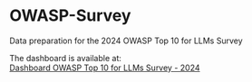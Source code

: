# OWASP-Survey
Data preparation for the 2024 OWASP Top 10 for LLMs Survey

The dashboard is available at:  
<a href="https://lookerstudio.google.com/reporting/c121d486-9565-4efd-baed-0d8d348b8b62">Dashboard OWASP Top 10 for LLMs Survey - 2024</a>
